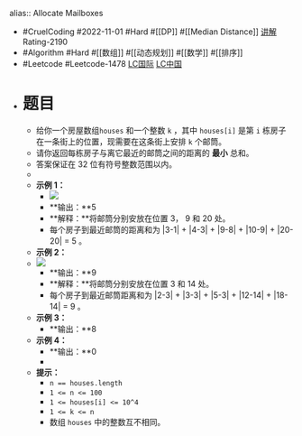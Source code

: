 alias:: Allocate Mailboxes

- #CruelCoding #2022-11-01 #Hard #[[DP]] #[[Median Distance]] [讲解](https://youtu.be/iS6mGjHvH0o) Rating-2190
- #Algorithm #Hard #[[数组]] #[[动态规划]] #[[数学]] #[[排序]]
- #Leetcode #Leetcode-1478 [LC国际](https://leetcode.com/problems/allocate-mailboxes/) [LC中国](https://leetcode.cn/problems/allocate-mailboxes/)
- # 题目
	- 给你一个房屋数组`houses` 和一个整数 `k` ，其中 `houses[i]` 是第 `i` 栋房子在一条街上的位置，现需要在这条街上安排 `k` 个邮筒。
	- 请你返回每栋房子与离它最近的邮筒之间的距离的 **最小** 总和。
	- 答案保证在 32 位有符号整数范围以内。
	-
	- **示例 1：**
		- ![](https://assets.leetcode-cn.com/aliyun-lc-upload/uploads/2020/06/13/sample_11_1816.png)
		- **输出：**5
		- **解释：**将邮筒分别安放在位置 3， 9 和 20 处。
		- 每个房子到最近邮筒的距离和为 |3-1| + |4-3| + |9-8| + |10-9| + |20-20| = 5 。
	- **示例 2：**
	- **![](https://assets.leetcode-cn.com/aliyun-lc-upload/uploads/2020/06/13/sample_2_1816.png)**
		- **输出：**9
		- **解释：**将邮筒分别安放在位置 3 和 14 处。
		- 每个房子到最近邮筒距离和为 |2-3| + |3-3| + |5-3| + |12-14| + |18-14| = 9 。
	- **示例 3：**
		- **输出：**8
	- **示例 4：**
		- **输出：**0
		-
	- **提示：**
		- `n == houses.length`
		- `1 <= n <= 100`
		- `1 <= houses[i] <= 10^4`
		- `1 <= k <= n`
		- 数组 `houses` 中的整数互不相同。